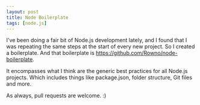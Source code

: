 ```yaml
---
layout: post
title: Node Boilerplate
tags: [node.js]
---
```


I've been doing a fair bit of Node.js development lately, and I found that I was repeating the same steps at the start of every new project. So I created a boilerplate. And that boilerplate is <https://github.com/Rowno/node-boilerplate>.

It encompasses what I think are the generic best practices for all Node.js projects. Which includes things like package.json, folder structure, Git files and more.

As always, pull requests are welcome. :)
